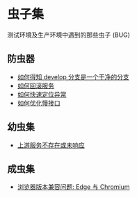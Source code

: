 # 虫子集

测试环境及生产环境中遇到的那些虫子 (BUG)

## 防虫器

+ [如何得知 develop 分支是一个干净的分支]()
+ [如何回滚服务]()
+ [如何快速定位异常]()
+ [如何优化慢接口]()

## 幼虫集

+ [上游服务不存在或未响应](./upstream.md)

## 成虫集

+ [浏览器版本兼容问题: Edge 与 Chromium]()
